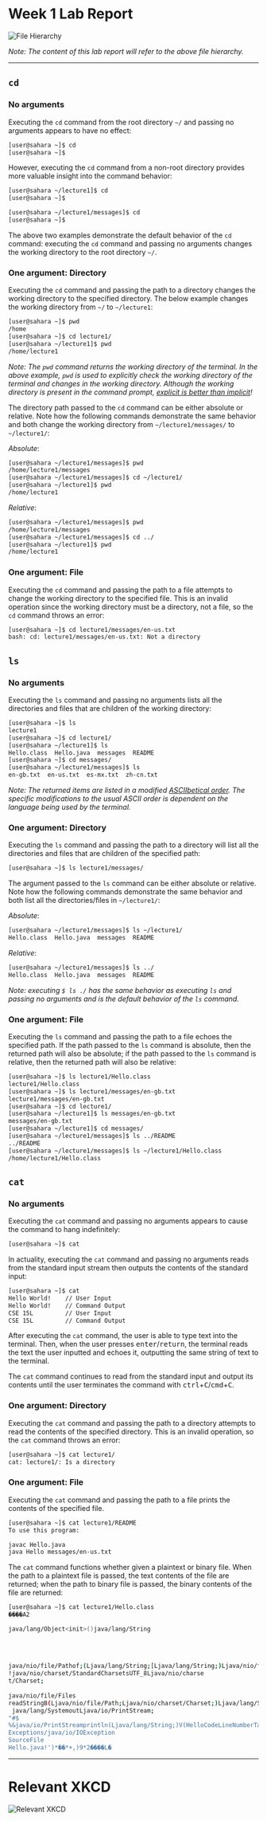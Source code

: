 # Week 1 Lab Report

![File Hierarchy](https://jacoblee23.github.io/CSE-15L-Lab-Reports/assets/week-1/file-hierarchy.png)

*Note: The content of this lab report will refer to the above file hierarchy.*

***

## `cd`

### No arguments

Executing the `cd` command from the root directory `~/` and passing no arguments appears to have no effect:

```bash
[user@sahara ~]$ cd
[user@sahara ~]$ 
```

However, executing the `cd` command from a non-root directory provides more valuable insight into the command behavior:

```bash
[user@sahara ~/lecture1]$ cd
[user@sahara ~]$ 
```

```bash
[user@sahara ~/lecture1/messages]$ cd
[user@sahara ~]$
```

The above two examples demonstrate the default behavior of the `cd` command: executing the `cd` command and passing no arguments changes the working directory to the root directory `~/`.

### One argument: Directory

Executing the `cd` command and passing the path to a directory changes the working directory to the specified directory. The below example changes the working directory from `~/` to `~/lecture1`:

```bash
[user@sahara ~]$ pwd
/home
[user@sahara ~]$ cd lecture1/
[user@sahara ~/lecture1]$ pwd
/home/lecture1
```

*Note: The `pwd` command returns the working directory of the terminal. In the above example, `pwd` is used to explicitly check the working directory of the terminal and changes in the working directory. Although the working directory is present in the command prompt, [explicit is better than implicit](https://peps.python.org/pep-0020/#the-zen-of-python)!*

The directory path passed to the `cd` command can be either absolute or relative. Note how the following commands demonstrate the same behavior and both change the working directory from `~/lecture1/messages/` to `~/lecture1/`:

*Absolute*:

```bash
[user@sahara ~/lecture1/messages]$ pwd
/home/lecture1/messages
[user@sahara ~/lecture1/messages]$ cd ~/lecture1/
[user@sahara ~/lecture1]$ pwd
/home/lecture1
```

*Relative*:

```bash
[user@sahara ~/lecture1/messages]$ pwd
/home/lecture1/messages
[user@sahara ~/lecture1/messages]$ cd ../
[user@sahara ~/lecture1]$ pwd
/home/lecture1
```

### One argument: File

Executing the `cd` command and passing the path to a file attempts to change the working directory to the specified file. This is an invalid operation since the working directory must be a directory, not a file, so the `cd` command throws an error:

```bash
[user@sahara ~]$ cd lecture1/messages/en-us.txt
bash: cd: lecture1/messages/en-us.txt: Not a directory
```

## `ls`

### No arguments

Executing the `ls` command and passing no arguments lists all the directories and files that are children of the working directory:

```bash
[user@sahara ~]$ ls
lecture1
[user@sahara ~]$ cd lecture1/
[user@sahara ~/lecture1]$ ls
Hello.class  Hello.java  messages  README
[user@sahara ~]$ cd messages/
[user@sahara ~/lecture1/messages]$ ls
en-gb.txt  en-us.txt  es-mx.txt  zh-cn.txt
```

*Note: The returned items are listed in a modified [ASCIIbetical order](https://www.cs.cmu.edu/~pattis/15-1XX/common/handouts/ascii.html). The specific modifications to the usual ASCII order is dependent on the language being used by the terminal.*

### One argument: Directory

Executing the `ls` command and passing the path to a directory will list all the directories and files that are children of the specified path:

```bash
[user@sahara ~]$ ls lecture1/messages/
```

The argument passed to the `ls` command can be either absolute or relative. Note how the following commands demonstrate the same behavior and both list all the directories/files in `~/lecture1/`:

*Absolute*:

```bash
[user@sahara ~/lecture1/messages]$ ls ~/lecture1/
Hello.class  Hello.java  messages  README
```

*Relative*:

```bash
[user@sahara ~/lecture1/messages]$ ls ../
Hello.class  Hello.java  messages  README
```

*Note: executing `$ ls ./` has the same behavior as executing `ls` and passing no arguments and is the default behavior of the `ls` command.*

### One argument: File

Executing the `ls` command and passing the path to a file echoes the specified path. If the path passed to the `ls` command is absolute, then the returned path will also be absolute; if the path passed to the `ls` command is relative, then the returned path will also be relative:

```bash
[user@sahara ~]$ ls lecture1/Hello.class
lecture1/Hello.class
[user@sahara ~]$ ls lecture1/messages/en-gb.txt
lecture1/messages/en-gb.txt
[user@sahara ~]$ cd lecture1/
[user@sahara ~/lecture1]$ ls messages/en-gb.txt
messages/en-gb.txt
[user@sahara ~/lecture1]$ cd messages/
[user@sahara ~/lecture1/messages]$ ls ../README
../README
[user@sahara ~/lecture1/messages]$ ls ~/lecture1/Hello.class
/home/lecture1/Hello.class
```

## `cat`

### No arguments

Executing the `cat` command and passing no arguments appears to cause the command to hang indefinitely:

```bash
[user@sahara ~]$ cat

```

In actuality, executing the `cat` command and passing no arguments reads from the standard input stream then outputs the contents of the standard input:

```bash
[user@sahara ~]$ cat
Hello World!    // User Input
Hello World!    // Command Output
CSE 15L         // User Input
CSE 15L         // Command Output

```

After executing the `cat` command, the user is able to type text into the terminal. Then, when the user presses <kbd>enter</kbd>/<kbd>return</kbd>, the terminal reads the text the user inputted and echoes it, outputting the same string of text to the terminal.

The `cat` command continues to read from the standard input and output its contents until the user terminates the command with <kbd>ctrl</kbd>+<kbd>C</kbd>/<kbd>cmd</kbd>+<kbd>C</kbd>.

### One argument: Directory

Executing the `cat` command and passing the path to a directory attempts to read the contents of the specified directory. This is an invalid operation, so the `cat` command throws an error:

```bash
[user@sahara ~]$ cat lecture1/
cat: lecture1/: Is a directory
```

### One argument: File

Executing the `cat` command and passing the path to a file prints the contents of the specified file.

```bash
[user@sahara ~]$ cat lecture1/README
To use this program:

javac Hello.java
java Hello messages/en-us.txt
```

The `cat` command functions whether given a plaintext or binary file. When the path to a plaintext file is passed, the text contents of the file are returned; when the path to binary file is passed, the binary contents of the file are returned:

```bash
[user@sahara ~]$ cat lecture1/Hello.class
����A2

java/lang/Object<init>()java/lang/String
  
  
  
  
java/nio/file/Pathof;(Ljava/lang/String;[Ljava/lang/String;)Ljava/nio/file/Path;
!java/nio/charset/StandardCharsetsUTF_8Ljava/nio/charse
t/Charset;
  
java/nio/file/Files
readStringB(Ljava/nio/file/Path;Ljava/nio/charset/Charset;)Ljava/lang/String;
 java/lang/SystemoutLjava/io/PrintStream;
"#$
%&java/io/PrintStreamprintln(Ljava/lang/String;)V(HelloCodeLineNumberTablemain([Ljava/lang/String;)V
Exceptions/java/io/IOException
SourceFile
Hello.java!')*��*+,)9*2����L�
```

---

# Relevant XKCD

![Relevant XKCD](https://imgs.xkcd.com/comics/server_problem_2x.png)
